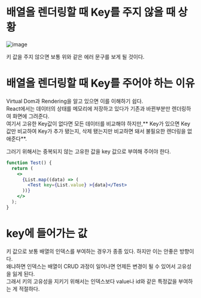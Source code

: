 # 배열을 렌더링할 때 Key를 주지 않을 때 상황
![image](https://github.com/BeMatthewsong/react_basic/assets/98685266/93ac2648-5cc2-440b-9fe5-1dea53a15e82)

키 값을 주지 않으면 보통 위와 같은 에러 문구를 보게 될 것이다. <br/>

# 배열을 렌더링할 때 Key를 주어야 하는 이유
Virtual Dom과 Rendering을 알고 있으면 이를 이해하기 쉽다. <br/>
React에서는 데이터의 상태를 메모리에 저장하고 있다가 기존과 바뀐부분만 렌더링하여 화면에 그려준다. <br/>
여기서 고유한 Key값이 없다면 모든 데이터를 비교해야 하지만,** Key가 있으면 Key값만 비교하여 Key가 추가 됐는지, 삭제 됐는지만 비교하면 돼서 불필요한 렌더링을 없애준다**.<br/>

그러기 위해서는 중복되지 않는 고유한 값을 key 값으로 부여해 주어야 한다.

```jsx
function Test() { 
  return (
    <>
      {List.map((data) => (
        <Test key={List.value} >{data}</Test>
      ))}
    </>
  );
}
```

# key에 들어가는 값 
키 값으로 보통 배열의 인덱스를 부여하는 경우가 종종 있다. 하지만 이는 안좋은 방향이다. <br/>
왜냐하면 인덱스는 배열이 CRUD 과정이 일어나면 언제든 변경이 될 수 있어서 고유성을 잃게 된다. <br/>
그래서 키의 고유성을 지키기 위해서는 인덱스보다 value나 id와 같은 특정값을 부여하는 게 적절하다.
